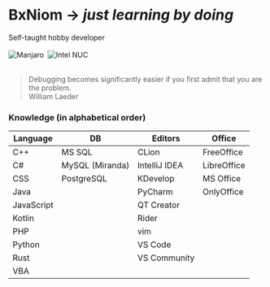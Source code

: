 # BxNiom -> _just learning by doing_
Self-taught hobby developer<br><br>
![Manjaro](https://img.shields.io/badge/OS-Manjaro%20Budgie-34be5b)&nbsp;&nbsp;![Intel NUC](https://img.shields.io/badge/PC-NUC%20Hades%20Canyon-127CC1)<br>
<br>

> Debugging becomes significantly easier if you first admit that you are the problem. <br>
> William Laeder

### Knowledge (in alphabetical order)
| Language | DB | Editors | Office |
|----------|-----|------|------|
| C++ | MS SQL | CLion | FreeOffice |
| C# | MySQL (Miranda) | IntelliJ IDEA | LibreOffice |
| CSS | PostgreSQL | KDevelop | MS Office |
| Java | | PyCharm | OnlyOffice |
| JavaScript | | QT Creator | |
| Kotlin | | Rider | |
| PHP | | vim | |
| Python | | VS Code | |
| Rust| | VS Community | |
| VBA| | | |

<br><br>
